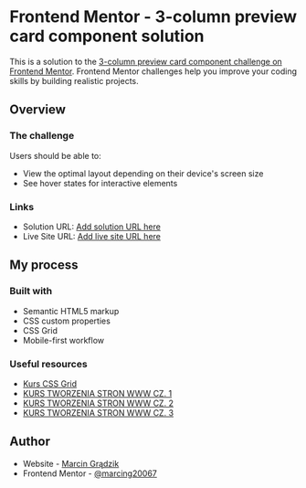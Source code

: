 # Frontend Mentor - 3-column preview card component solution

This is a solution to the [3-column preview card component challenge on Frontend Mentor](https://www.frontendmentor.io/challenges/3column-preview-card-component-pH92eAR2-). Frontend Mentor challenges help you improve your coding skills by building realistic projects. 

## Overview

### The challenge

Users should be able to:

- View the optimal layout depending on their device's screen size
- See hover states for interactive elements

### Links

- Solution URL: [Add solution URL here](https://your-solution-url.com)
- Live Site URL: [Add live site URL here](https://your-live-site-url.com)

## My process

### Built with

- Semantic HTML5 markup
- CSS custom properties
- CSS Grid
- Mobile-first workflow

### Useful resources

- [Kurs CSS Grid](https://www.youtube.com/watch?v=Tqu3ssntMa4&list=PLxv_3XVN6Gc2Ki7m4H4vJAnDpnwysjD7C)
- [KURS TWORZENIA STRON WWW CZ. 1](https://www.udemy.com/course/od-zera-do-front-end-developera-cz1)
- [KURS TWORZENIA STRON WWW CZ. 2](https://www.udemy.com/course/od-zera-do-front-end-developera-cz2)
- [KURS TWORZENIA STRON WWW CZ. 3](https://mmcschool.teachable.com/p/kurs-tworzenia-stron-www-cz-3)


## Author

- Website - [Marcin Grądzik](https://marcing20067.github.io/portfolio-page/)
- Frontend Mentor - [@marcing20067](https://www.frontendmentor.io/profile/marcing20067)
